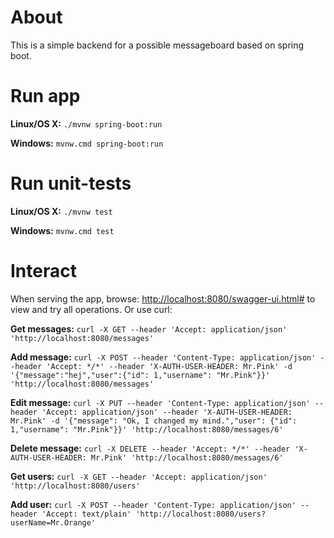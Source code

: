 # About
This is a simple backend for a possible messageboard based on spring boot.

# Run app
**Linux/OS X:** ```./mvnw spring-boot:run```

**Windows:** ```mvnw.cmd spring-boot:run```

# Run unit-tests
**Linux/OS X:** ```./mvnw test```

**Windows:** ```mvnw.cmd test```

# Interact
When serving the app, browse: [http://localhost:8080/swagger-ui.html#](http://localhost:8080/swagger-ui.html#) to view and try all operations. Or use curl:

**Get messages:**
```curl -X GET --header 'Accept: application/json' 'http://localhost:8080/messages'```

**Add message:**
```curl -X POST --header 'Content-Type: application/json' --header 'Accept: */*' --header 'X-AUTH-USER-HEADER: Mr.Pink' -d '{"message":"hej","user":{"id": 1,"username": "Mr.Pink"}}' 'http://localhost:8080/messages'```

**Edit message:**
```curl -X PUT --header 'Content-Type: application/json' --header 'Accept: application/json' --header 'X-AUTH-USER-HEADER: Mr.Pink' -d '{"message": "Ok, I changed my mind.","user": {"id": 1,"username": "Mr.Pink"}}' 'http://localhost:8080/messages/6'```

**Delete message:**
```curl -X DELETE --header 'Accept: */*' --header 'X-AUTH-USER-HEADER: Mr.Pink' 'http://localhost:8080/messages/6'```

**Get users:**
```curl -X GET --header 'Accept: application/json' 'http://localhost:8080/users'```

**Add user:**
```curl -X POST --header 'Content-Type: application/json' --header 'Accept: text/plain' 'http://localhost:8080/users?userName=Mr.Orange'```
